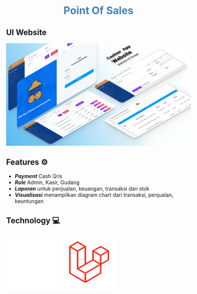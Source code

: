 <div align="center">
</br>
<h1 style="text-align: center;"> <span style="color: #4682b4;">Point Of Sales</span></h1>
</div>

## UI Website 
![Pictures](FE/public/Cover.png)

## Features ⚙

- **_Payment_** Cash Qris
- **_Role_** Admin, Kasir, Gudang
-  **_Laporan_** untuk  penjualan, keuangan, transaksi dan stok
-  **_Visualisasi_** menampilkan diagram chart dari transaksi, penjualan, keuntungan 

## Technology 💻

![Pictures](FE/public/ani.gif) ![Pictures](FE/public/laravel.gif)



